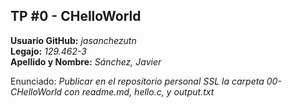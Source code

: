 ## TP #0 - CHelloWorld  
**Usuario GitHub:** *jasanchezutn*  
**Legajo:** *129.462-3*  
**Apellido y Nombre:** *Sánchez, Javier*  

Enunciado: *Publicar  en  el  repositorio  personal SSL la  carpeta 00-CHelloWorld con readme.md, hello.c, y output.txt*

